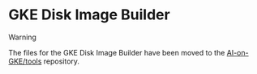# GKE Disk Image Builder

>[!WARNING]
>The files for the GKE Disk Image Builder have been moved to the [AI-on-GKE/tools](https://github.com/ai-on-gke/tools/tree/main/gke-disk-image-builder) repository.
